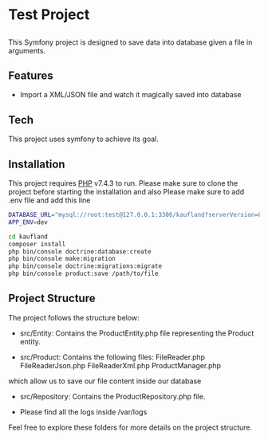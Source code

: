 # Test Project
## 




This Symfony project is designed to save data into database given a file in arguments.

## Features

- Import a XML/JSON file and watch it magically saved into database



## Tech

This project uses symfony to achieve its goal.

## Installation

This project requires [PHP](https://www.php.net//) v7.4.3 to run. Please make sure to clone the project before starting the installation and also
Please make sure to add .env file and add this line
```sh
DATABASE_URL="mysql://root:test@127.0.0.1:3306/kaufland?serverVersion=8.2.0"
APP_ENV=dev
```
```sh
cd kaufland
composer install
php bin/console doctrine:database:create
php bin/console make:migration
php bin/console doctrine:migrations:migrate
php bin/console product:save /path/to/file
```

## Project Structure

The project follows the structure below:

 - src/Entity: Contains the ProductEntity.php file representing the Product entity.

 - src/Product: Contains the following files:
     FileReader.php
     FileReaderJson.php
     FileReaderXml.php
     ProductManager.php

  which allow us to save our file content inside our database

 - src/Repository: Contains the ProductRepository.php file.

- Please find all the logs inside /var/logs


Feel free to explore these folders for more details on the project structure.
